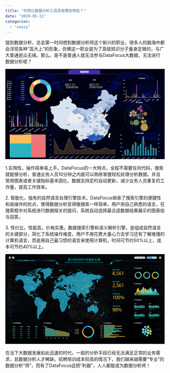 ```yaml
---
title: "可视化数据分析工具具有哪些特性？"
date: "2019-05-21"
categories: 
  - "seozy"
---
```


提到数据分析，总会第一时间想到数据分析师这个新兴的职业，很多人的脑海中都会浮现各种“高大上”的形象，仿佛这一职业是为了高级知识分子量身定做的，与广大普通民众无缘。那么，是不是普通人就无法参与DataFocus大数据，无法进行数据分析呢？

![](images/word-image-52-1024x576.png)

1.实用性，操作简单易上手。DataFocus的一大特点，全程不需要任何代码，搜索就能够分析，普通业务人员10分钟之内就可以熟练掌握轻松处理分析数据。并且常用图表或者关键指标基本固化，数据支持定时自动更新，减少业务人员重复的工作量，提高工作效率。

2\. 智能化，独有的自然语言处理引擎技术。DataFocus继承了搜索引擎的便捷性和易操作的优点，使得数据分析变得像搜索一样简单，用户用自己熟悉的语言，在搜索框中对系统进行数据相关的提问，系统自动选择最合适数据结果展示的图表给与回答。

3\. 性价比，性能高，价格实惠。数据搜索引擎和语义解析引擎，是组成自然语言的关键部分，简化了系统操作难度，用户不用花费大量心力去学习还有了解难懂的计算机语言，而是用自己最习惯的语言来使用计算机，时间可节约50%以上，成本可节约40%以上。

![daping-08](images/daping-08-1024x575.png)

在当下大数据发展如此迅速的时代，一般的分析手段已经无法满足正常的业务需求，且数据分析人才稀缺，招聘培训成本较高的情况下，我们越来越需要“专业”的数据分析“师”，而有了DataFocus这把“利器”，人人都能成为数据分析师！
